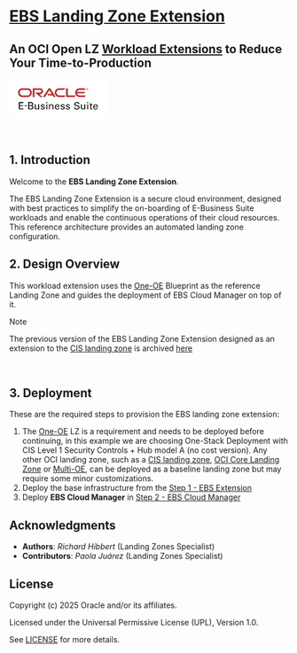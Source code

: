 
# **[EBS Landing Zone Extension](#)**
## **An OCI Open LZ [Workload Extensions](#) to Reduce Your Time-to-Production**
 <img src="../../commons/images/icon_ebs.jpg" height="70">

&nbsp; 

## **1. Introduction**
Welcome to the **EBS Landing Zone Extension**.

The EBS Landing Zone Extension is a secure cloud environment, designed with best practices to simplify the on-boarding of E-Business Suite workloads and enable the continuous operations of their cloud resources. This reference architecture provides an automated landing zone configuration.
&nbsp;

## **2. Design Overview**
This workload extension uses the [One-OE](https://github.com/oci-landing-zones/terraform-oci-open-lz/tree/master/blueprints/one-oe) Blueprint as the reference Landing Zone and guides the deployment of EBS Cloud Manager on top of it.

> [!NOTE]
> The previous version of the EBS Landing Zone Extension designed as an extension to the [CIS landing zone](https://github.com/oci-landing-zones/oci-cis-landingzone-quickstart) is archived [here](0_archive)

&nbsp;

## **3. Deployment**

These are the required steps to provision the EBS landing zone extension:

 1. The [One-OE](https://github.com/oci-landing-zones/terraform-oci-open-lz/tree/master/blueprints/one-oe) LZ is a requirement and needs to be deployed before continuing, in this example we are choosing One-Stack Deployment with CIS Level 1 Security Controls + Hub model A (no cost version). Any other OCI landing zone, such as a [CIS landing zone](https://github.com/oci-landing-zones/oci-cis-landingzone-quickstart), [OCI Core Landing Zone](https://github.com/oci-landing-zones/terraform-oci-core-landingzone) or [Multi-OE](https://github.com/oci-landing-zones/oci-landing-zone-operating-entities/tree/master/blueprints/multi-oe/generic_v1/runtime), can be deployed as a baseline landing zone but may require some minor customizations.
 2. Deploy the base infrastructure from the [Step 1 - EBS Extension](1_ebs_extension/)
 3. Deploy **EBS Cloud Manager** in [Step 2 - EBS Cloud Manager](2_ebscm/)

## Acknowledgments <!-- omit from toc -->
* **Authors**: *Richard Hibbert* (Landing Zones Specialist) 
* **Contributors**: *Paola Juárez* (Landing Zones Specialist)
&nbsp;

## License <!-- omit from toc -->

Copyright (c) 2025 Oracle and/or its affiliates.

Licensed under the Universal Permissive License (UPL), Version 1.0.

See [LICENSE](/LICENSE) for more details.